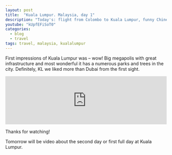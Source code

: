 ```yaml
---
layout: post
title:  "Kuala Lumpur. Malaysia, day 1"
description: "Today's: flight from Colombo to Kuala Lumpur, funny Chinese tourists, the big city."
youtube: "kUpfEFiSoT0"
categories:
  - blog
  - travel
tags: travel, malaysia, kualalumpur
---
```


First impressions of Kuala Lumpur was – wow! Big megapolis with great infrastructure and most 
wonderful it has a numerous parks and trees in the city. Definitely, KL we liked more than Dubai 
from the first sight.

<div class="video_responsive">
  <iframe width="100%"
          src="https://www.youtube.com/embed/kUpfEFiSoT0"
          frameborder="0"
          allowfullscreen></iframe>
</div>

Thanks for watching!

Tomorrow will be video about the second day or first full day at Kuala Lumpur.
